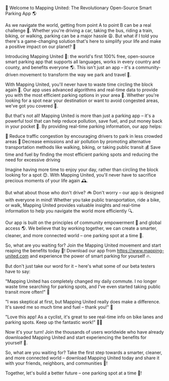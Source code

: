 🚀 Welcome to Mapping United: The Revolutionary Open-Source Smart Parking App 🌎

As we navigate the world, getting from point A to point B can be a real challenge 🚗. Whether you're driving a car, taking the bus, riding a train, biking, or walking, parking can be a major hassle 😩. But what if I told you there's a game-changing solution that's here to simplify your life and make a positive impact on our planet? 🌟

Introducing Mapping United 📲: the world's first 100% free, open-source smart parking app that supports all languages, works in every country and county, and benefits everyone 🌎. This isn't just an app – it's a community-driven movement to transform the way we park and travel 💪.

With Mapping United, you'll never have to waste time circling the block again 🔁. Our app uses advanced algorithms and real-time data to provide you with the most efficient parking options in your area 📍. Whether you're looking for a spot near your destination or want to avoid congested areas, we've got you covered 🛑.

But that's not all! Mapping United is more than just a parking app – it's a powerful tool that can help reduce pollution, save fuel, and put money back in your pocket 💸. By providing real-time parking information, our app helps:

🚗 Reduce traffic congestion by encouraging drivers to park in less crowded areas
💨 Decrease emissions and air pollution by promoting alternative transportation methods like walking, biking, or taking public transit
💰 Save time and fuel by finding the most efficient parking spots and reducing the need for excessive driving

Imagine having more time to enjoy your day, rather than circling the block looking for a spot 😊. With Mapping United, you'll never have to sacrifice precious moments of your life again 🕰️.

But what about those who don't drive? 🚲 Don't worry – our app is designed with everyone in mind! Whether you take public transportation, ride a bike, or walk, Mapping United provides valuable insights and real-time information to help you navigate the world more efficiently 🔍.

Our app is built on the principles of community empowerment 💪 and global access 🌎. We believe that by working together, we can create a smarter, cleaner, and more connected world – one parking spot at a time 🌟.

So, what are you waiting for? Join the Mapping United movement and start reaping the benefits today 📲! Download our app from https://www.mapping-united.com and experience the power of smart parking for yourself 🔥.

But don't just take our word for it – here's what some of our beta testers have to say:

"Mapping United has completely changed my daily commute. I no longer waste time searching for parking spots, and I've even started taking public transit more often!" 🚌

"I was skeptical at first, but Mapping United really does make a difference. It's saved me so much time and fuel – thank you!" 💸

"Love this app! As a cyclist, it's great to see real-time info on bike lanes and parking spots. Keep up the fantastic work!" 🚴‍♂️

Now it's your turn! Join the thousands of users worldwide who have already downloaded Mapping United and start experiencing the benefits for yourself 🌟.

So, what are you waiting for? Take the first step towards a smarter, cleaner, and more connected world – download Mapping United today and share it with your friends, neighbors, and communities 📲!

Together, let's build a better future – one parking spot at a time 💪!